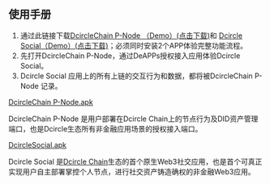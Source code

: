 ## 使用手册

1. 通过此链接下载[DcircleChain P-Node （Demo）(点击下载)](https://chain.yunhuaitech.com)和 [Dcircle Social（Demo）(点击下载)](https://chain.yunhuaitech.com)；必须同时安装2个APP体验完整功能流程。
2. 先打开DcircleChain P-Node，通过DeAPPs授权接入应用体验Dcircle Social。
3. Dcircle Social 应用上的所有上链的交互行为和数据，都将被DcircleChain P-Node 记录。

[DcircleChain P-Node.apk](https://chain.yunhuaitech.com)

DcircleChain P-Node 是用户部署在Dcircle Chain上的节点行为及DID资产管理端口，也是Dcircle生态所有非金融应用场景的授权接入端口。

[DcircleSocial.apk](https://github.com/wanxiang-blockchain/2023WXH-DcircleChain/releases/download/DcircleChain/DcircleSocial.apk)

Dcircle Social 是[Dcircle Chain](https://dcircle.io/)生态的首个原生Web3社交应用，也是首个可真正实现用户自主部署掌控个人节点，进行社交资产铸造确权的非金融Web3应用。